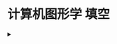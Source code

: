 <!-- markdownlint-disable MD033 MD037 -->
# 计算机图形学 填空

<details>
  <summary></summary>
  <div>最小的子问题</div>
</details>

